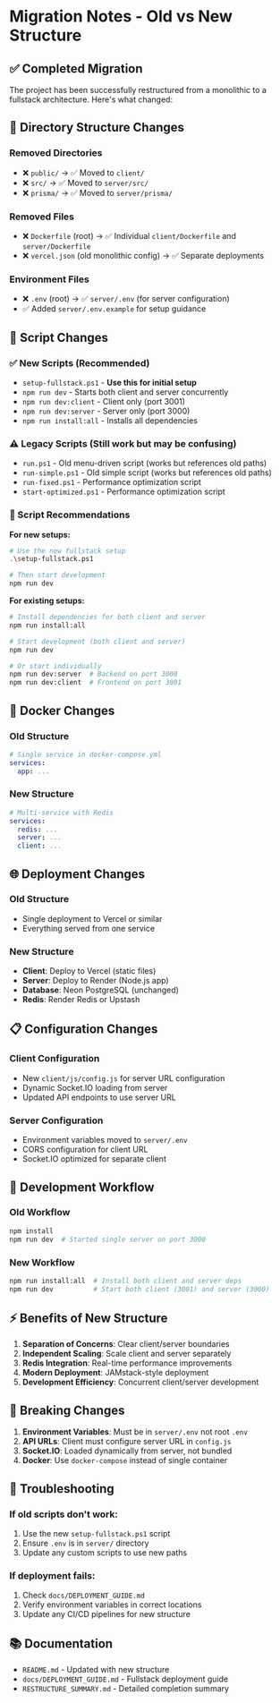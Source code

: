 # Migration Notes - Old vs New Structure

## ✅ Completed Migration

The project has been successfully restructured from a monolithic to a fullstack architecture. Here's what changed:

## 📁 Directory Structure Changes

### Removed Directories

- ❌ `public/` → ✅ Moved to `client/`
- ❌ `src/` → ✅ Moved to `server/src/`
- ❌ `prisma/` → ✅ Moved to `server/prisma/`

### Removed Files

- ❌ `Dockerfile` (root) → ✅ Individual `client/Dockerfile` and `server/Dockerfile`
- ❌ `vercel.json` (old monolithic config) → ✅ Separate deployments

### Environment Files

- ❌ `.env` (root) → ✅ `server/.env` (for server configuration)
- ✅ Added `server/.env.example` for setup guidance

## 🚀 Script Changes

### ✅ New Scripts (Recommended)

- `setup-fullstack.ps1` - **Use this for initial setup**
- `npm run dev` - Starts both client and server concurrently
- `npm run dev:client` - Client only (port 3001)
- `npm run dev:server` - Server only (port 3000)
- `npm run install:all` - Installs all dependencies

### ⚠️ Legacy Scripts (Still work but may be confusing)

- `run.ps1` - Old menu-driven script (works but references old paths)
- `run-simple.ps1` - Old simple script (works but references old paths)
- `run-fixed.ps1` - Performance optimization script
- `start-optimized.ps1` - Performance optimization script

### 📝 Script Recommendations

**For new setups:**

```bash
# Use the new fullstack setup
.\setup-fullstack.ps1

# Then start development
npm run dev
```

**For existing setups:**

```bash
# Install dependencies for both client and server
npm run install:all

# Start development (both client and server)
npm run dev

# Or start individually
npm run dev:server  # Backend on port 3000
npm run dev:client  # Frontend on port 3001
```

## 🐳 Docker Changes

### Old Structure

```yaml
# Single service in docker-compose.yml
services:
  app: ...
```

### New Structure

```yaml
# Multi-service with Redis
services:
  redis: ...
  server: ...
  client: ...
```

## 🌐 Deployment Changes

### Old Structure

- Single deployment to Vercel or similar
- Everything served from one service

### New Structure

- **Client**: Deploy to Vercel (static files)
- **Server**: Deploy to Render (Node.js app)
- **Database**: Neon PostgreSQL (unchanged)
- **Redis**: Render Redis or Upstash

## 📋 Configuration Changes

### Client Configuration

- New `client/js/config.js` for server URL configuration
- Dynamic Socket.IO loading from server
- Updated API endpoints to use server URL

### Server Configuration

- Environment variables moved to `server/.env`
- CORS configuration for client URL
- Socket.IO optimized for separate client

## 🔄 Development Workflow

### Old Workflow

```bash
npm install
npm run dev  # Started single server on port 3000
```

### New Workflow

```bash
npm run install:all  # Install both client and server deps
npm run dev          # Start both client (3001) and server (3000)
```

## ⚡ Benefits of New Structure

1. **Separation of Concerns**: Clear client/server boundaries
2. **Independent Scaling**: Scale client and server separately
3. **Redis Integration**: Real-time performance improvements
4. **Modern Deployment**: JAMstack-style deployment
5. **Development Efficiency**: Concurrent client/server development

## 🚨 Breaking Changes

1. **Environment Variables**: Must be in `server/.env` not root `.env`
2. **API URLs**: Client must configure server URL in `config.js`
3. **Socket.IO**: Loaded dynamically from server, not bundled
4. **Docker**: Use `docker-compose` instead of single container

## 🔧 Troubleshooting

### If old scripts don't work:

1. Use the new `setup-fullstack.ps1` script
2. Ensure `.env` is in `server/` directory
3. Update any custom scripts to use new paths

### If deployment fails:

1. Check `docs/DEPLOYMENT_GUIDE.md`
2. Verify environment variables in correct locations
3. Update any CI/CD pipelines for new structure

## 📚 Documentation

- `README.md` - Updated with new structure
- `docs/DEPLOYMENT_GUIDE.md` - Fullstack deployment guide
- `RESTRUCTURE_SUMMARY.md` - Detailed completion summary
